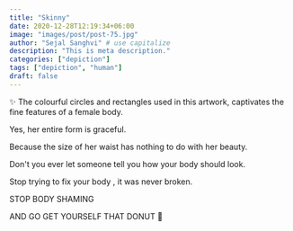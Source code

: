 ```yaml
---
title: "Skinny"
date: 2020-12-28T12:19:34+06:00
image: "images/post/post-75.jpg"
author: "Sejal Sanghvi" # use capitalize
description: "This is meta description."
categories: ["depiction"]
tags: ["depiction", "human"] 
draft: false
---
```

✨ The colourful circles and rectangles used in this artwork, captivates the fine features of a female body.

Yes, her entire form is graceful.

Because the size of her waist has nothing to do with her beauty.

Don't you ever let someone tell you how your body should look.

Stop trying to fix your body , it was never broken.

STOP BODY SHAMING

AND GO GET YOURSELF THAT DONUT 🍩